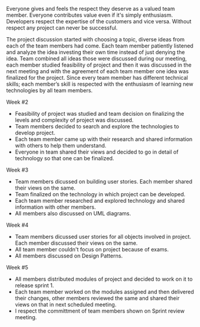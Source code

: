 Everyone gives and feels the respect they deserve as a valued team member. Everyone contributes value even if it's simply enthusiasm. Developers respect the expertise of the customers and vice versa. Without respect any project can never be successful.
 
The project discussion started with choosing a topic, diverse ideas from each of the team members had come. Each team member patiently listened and analyze the idea investing their own time instead of just denying the idea.
Team combined all ideas those were discussed during our meeting, each member studied feasibility of project and then it was discussed in the next meeting and with the agreement of each team member one idea was finalized for the project.
Since every team member has different technical skills; each member’s skill is respected with the enthusiasm of learning new technologies by all team members.

Week #2

* Feasibility of project was studied and team decision on finalizing the levels and complexity of project was discussed. 
* Team members decided to search and explore the technologies to develop project.
* Each team member came up with their research and shared information with others to help them understand.
* Everyone in team shared their views and decided to go in detail of technology so that one can be finalized.

Week #3

* Team members dicussed on building user stories. Each member shared their views on the same. 
* Team finalized on the technology in which project can be developed.
* Each team member researched and explored technology and shared information with other members.
* All members also discussed on UML diagrams.

Week #4

* Team members dicussed user stories for all objects involved in project. Each member discussed their views on the same.
* All team member couldn't focus on project because of exams.
* All members discussed on Design Patterns.


Week #5

* All members distributed modules of project and decided to work on it to release sprint 1.
* Each team member worked on the modules assigned and then delivered their changes, other members reviewed the same and shared their views on that in next scheduled meeting.
* I respect the committment of team members shown on Sprint review meeting.